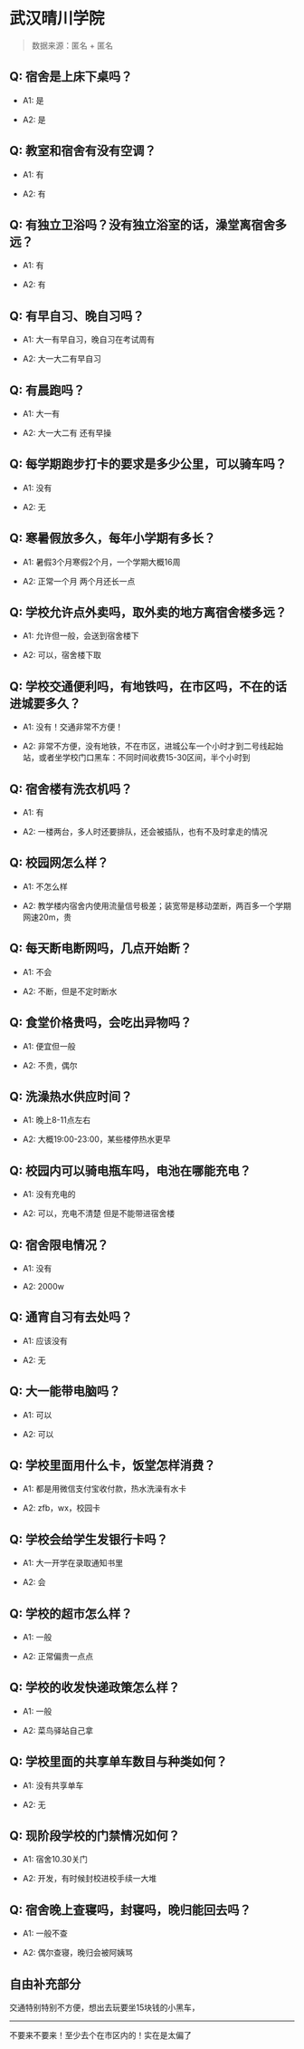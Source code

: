 # 武汉晴川学院

> 数据来源：匿名 + 匿名

## Q: 宿舍是上床下桌吗？

- A1: 是

- A2: 是

## Q: 教室和宿舍有没有空调？

- A1: 有

- A2: 有

## Q: 有独立卫浴吗？没有独立浴室的话，澡堂离宿舍多远？

- A1: 有

- A2: 有

## Q: 有早自习、晚自习吗？

- A1: 大一有早自习，晚自习在考试周有

- A2: 大一大二有早自习

## Q: 有晨跑吗？

- A1: 大一有

- A2: 大一大二有 还有早操

## Q: 每学期跑步打卡的要求是多少公里，可以骑车吗？

- A1: 没有

- A2: 无

## Q: 寒暑假放多久，每年小学期有多长？

- A1: 暑假3个月寒假2个月，一个学期大概16周

- A2: 正常一个月 两个月还长一点

## Q: 学校允许点外卖吗，取外卖的地方离宿舍楼多远？

- A1: 允许但一般，会送到宿舍楼下

- A2: 可以，宿舍楼下取

## Q: 学校交通便利吗，有地铁吗，在市区吗，不在的话进城要多久？

- A1: 没有！交通非常不方便！

- A2: 非常不方便，没有地铁，不在市区，进城公车一个小时才到二号线起始站，或者坐学校门口黑车：不同时间收费15-30区间，半个小时到

## Q: 宿舍楼有洗衣机吗？

- A1: 有

- A2: 一楼两台，多人时还要排队，还会被插队，也有不及时拿走的情况

## Q: 校园网怎么样？

- A1: 不怎么样

- A2: 教学楼内宿舍内使用流量信号极差；装宽带是移动垄断，两百多一个学期网速20m，贵

## Q: 每天断电断网吗，几点开始断？

- A1: 不会

- A2: 不断，但是不定时断水

## Q: 食堂价格贵吗，会吃出异物吗？

- A1: 便宜但一般

- A2: 不贵，偶尔

## Q: 洗澡热水供应时间？

- A1: 晚上8-11点左右

- A2: 大概19:00-23:00，某些楼停热水更早

## Q: 校园内可以骑电瓶车吗，电池在哪能充电？

- A1: 没有充电的

- A2: 可以，充电不清楚 但是不能带进宿舍楼

## Q: 宿舍限电情况？

- A1: 没有

- A2: 2000w

## Q: 通宵自习有去处吗？

- A1: 应该没有

- A2: 无

## Q: 大一能带电脑吗？

- A1: 可以

- A2: 可以

## Q: 学校里面用什么卡，饭堂怎样消费？

- A1: 都是用微信支付宝收付款，热水洗澡有水卡

- A2: zfb，wx，校园卡

## Q: 学校会给学生发银行卡吗？

- A1: 大一开学在录取通知书里

- A2: 会

## Q: 学校的超市怎么样？

- A1: 一般

- A2: 正常偏贵一点点

## Q: 学校的收发快递政策怎么样？

- A1: 一般

- A2: 菜鸟驿站自己拿

## Q: 学校里面的共享单车数目与种类如何？

- A1: 没有共享单车

- A2: 无

## Q: 现阶段学校的门禁情况如何？

- A1: 宿舍10.30关门

- A2: 开发，有时候封校进校手续一大堆

## Q: 宿舍晚上查寝吗，封寝吗，晚归能回去吗？

- A1: 一般不查

- A2: 偶尔查寝，晚归会被阿姨骂

## 自由补充部分

交通特别特别不方便，想出去玩要坐15块钱的小黑车，

***

不要来不要来！至少去个在市区内的！实在是太偏了